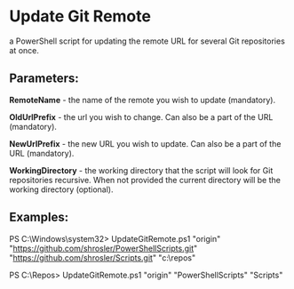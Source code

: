 # Update Git Remote

a PowerShell script for updating the remote URL for several Git repositories at once.

## Parameters:

**RemoteName** - the name of the remote you wish to update (mandatory).

**OldUrlPrefix** - the url you wish to change. Can also be a part of the URL (mandatory).

**NewUrlPrefix** - the new URL you wish to update. Can also be a part of the URL (mandatory).

**WorkingDirectory** - the working directory that the script will look for Git repositories recursive. When not provided the current directory will be the working directory (optional).

## Examples:

PS C:\Windows\system32> UpdateGitRemote.ps1 "origin" "https://github.com/shrosler/PowerShellScripts.git" "https://github.com/shrosler/Scripts.git" "c:\repos"

PS C:\Repos> UpdateGitRemote.ps1 "origin" "PowerShellScripts" "Scripts"
